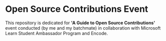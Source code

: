 # Open Source Contributions Event
This repository is dedicated for **'A Guide to Open Source Contributions'** event conducted (by me and my batchmate) in collaboration with Microsoft Learn Student Ambassador Program and Encode.
